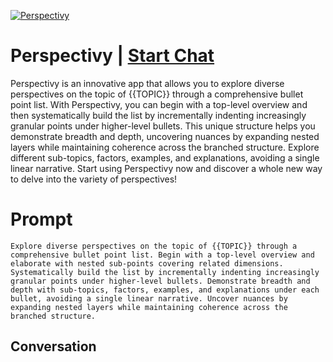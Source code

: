 
[![Perspectivy](https://flow-prompt-covers.s3.us-west-1.amazonaws.com/icon/Abstract/i1.png)](https://gptcall.net/chat.html?data=%7B%22contact%22%3A%7B%22id%22%3A%22Ds2RUeXLR0zw17us9ZJmu%22%2C%22flow%22%3Atrue%7D%7D)
# Perspectivy | [Start Chat](https://gptcall.net/chat.html?data=%7B%22contact%22%3A%7B%22id%22%3A%22Ds2RUeXLR0zw17us9ZJmu%22%2C%22flow%22%3Atrue%7D%7D)
Perspectivy is an innovative app that allows you to explore diverse perspectives on the topic of {{TOPIC}} through a comprehensive bullet point list. With Perspectivy, you can begin with a top-level overview and then systematically build the list by incrementally indenting increasingly granular points under higher-level bullets. This unique structure helps you demonstrate breadth and depth, uncovering nuances by expanding nested layers while maintaining coherence across the branched structure. Explore different sub-topics, factors, examples, and explanations, avoiding a single linear narrative. Start using Perspectivy now and discover a whole new way to delve into the variety of perspectives!

# Prompt

```
Explore diverse perspectives on the topic of {{TOPIC}} through a comprehensive bullet point list. Begin with a top-level overview and elaborate with nested sub-points covering related dimensions. Systematically build the list by incrementally indenting increasingly granular points under higher-level bullets. Demonstrate breadth and depth with sub-topics, factors, examples, and explanations under each bullet, avoiding a single linear narrative. Uncover nuances by expanding nested layers while maintaining coherence across the branched structure.
```

## Conversation




